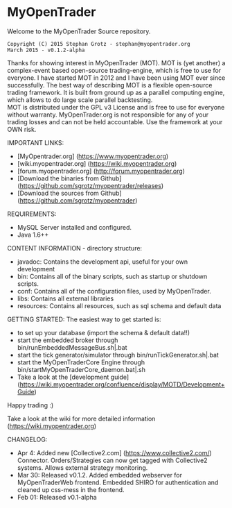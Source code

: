 # MyOpenTrader
Welcome to the MyOpenTrader Source repository. 


```
Copyright (C) 2015 Stephan Grotz - stephan@myopentrader.org
March 2015 - v0.1.2-alpha
```


Thanks for showing interest in MyOpenTrader (MOT). MOT is (yet another) a complex-event based open-source trading-engine, which is free to use for everyone. I have started MOT in 2012 and I have been using MOT ever since successfully. The best way of describing MOT is a flexible open-source trading framework. It is built from ground up as a parallel computing engine, which allows to do large scale parallel backtesting.  
MOT is distributed under the GPL v3 License and is free to use for everyone without warranty. MyOpenTrader.org is not responsible for any of your trading losses and can not be held accountable. Use the framework at your OWN risk.
 
 
IMPORTANT LINKS:
* [MyOpentrader.org] (https://www.myopentrader.org)
* [wiki.myopentrader.org] (https://wiki.myopentrader.org)
* [forum.myopentrader.org] (http://forum.myopentrader.org)
* [Download the binaries from Github] (https://github.com/sgrotz/myopentrader/releases)
* [Download the sources from Github] (https://github.com/sgrotz/myopentrader)


REQUIREMENTS:
* MySQL Server installed and configured.
* Java 1.6++

  
CONTENT INFORMATION - directory structure:
* javadoc:	Contains the development api, useful for your own development
* bin: 		Contains all of the binary scripts, such as startup or shutdown scripts. 
* conf: 	Contains all of the configuration files, used by MyOpenTrader.
* libs:		Contains all external libraries
* resources: 	Contains all resources, such as sql schema and default data


GETTING STARTED:
The easiest way to get started is:
* to set up your database (import the schema & default data!!)
* start the embedded broker through bin/runEmbeddedMessageBus.sh|.bat
* start the tick generator/simulator through bin/runTickGenerator.sh|.bat
* start the MyOpenTraderCore Engine through bin/startMyOpenTraderCore_daemon.bat|.sh
* Take a look at the [development guide] (https://wiki.myopentrader.org/confluence/display/MOTD/Development+Guide) 

Happy trading :)

Take a look at the wiki for more detailed information (https://wiki.myopentrader.org)


CHANGELOG: 
* Apr 4:  Added new [Collective2.com] (https://www.collective2.com/) Connector. Orders/Strategies can now get tagged with Collective2 systems. Allows external strategy monitoring.
* Mar 30: Released v0.1.2. Added embedded webserver for MyOpenTraderWeb frontend. Embedded SHIRO for authentication and cleaned up css-mess in the frontend.
* Feb 01: Released v0.1-alpha

